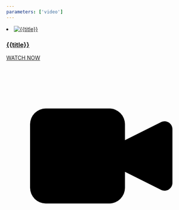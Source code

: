 ```yaml
---
parameters: ['video']
---
```


<li>
  <a href="{{link}}" title="{{title}}">
    <img src="{{thumbnail}}" alt="{{title}}"/>
    <main>
      <h3>{{title}}</h3>
    </main>
    <footer>
      WATCH NOW
      <span class="svg-icon">
        <svg xmlns="http://www.w3.org/2000/svg" class="fill" viewBox="0 0 24 24">
          <path
            stroke-linecap="round"
            stroke-linejoin="round"
            stroke-width="2"
            d="M15 10l4.553-2.276A1 1 0 0121 8.618v6.764a1 1 0 01-1.447.894L15 14M5 18h8a2 2 0 002-2V8a2 2 0 00-2-2H5a2 2 0 00-2 2v8a2 2 0 002 2z"
          />
        </svg>
      </span>
    </footer>
  </a>
</li>
